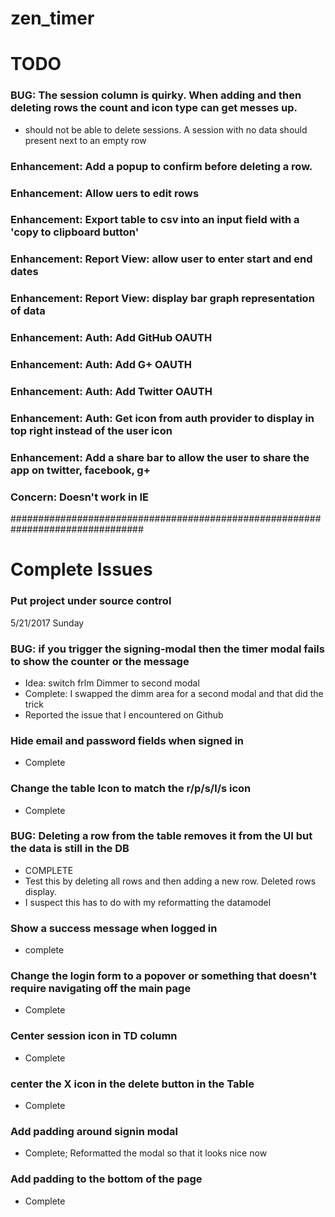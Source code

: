 # zen_timer

# TODO

### BUG: The session column is quirky. When adding and then deleting rows the count and icon type can get messes up.
- should not be able to delete sessions. A session with no data should present next to an empty row

### Enhancement: Add a popup to confirm before deleting a row.

### Enhancement: Allow uers to edit rows

### Enhancement: Export table to csv into an input field with a 'copy to clipboard button'

### Enhancement: Report View: allow user to enter start and end dates

### Enhancement: Report View: display bar graph representation of data

### Enhancement: Auth: Add GitHub OAUTH

### Enhancement: Auth: Add G+ OAUTH

### Enhancement: Auth: Add Twitter OAUTH

### Enhancement: Auth: Get icon from auth provider to display in top right instead of the user icon

### Enhancement: Add a share bar to allow the user to share the app on twitter, facebook, g+

### Concern: Doesn't work in IE


################################################################################
# Complete Issues

### Put project under source control
5/21/2017 Sunday

### BUG: if you trigger the signing-modal then the timer modal fails to show the counter or the message
- Idea: switch frlm Dimmer to second modal
- Complete: I swapped the dimm area for a second modal and that did the trick
- Reported the issue that I encountered on Github

### Hide email and password fields when signed in
- Complete

### Change the table Icon to match the r/p/s/l/s icon
- Complete

### BUG: Deleting a row from the table removes it from the UI but the data is still in the DB
- COMPLETE
- Test this by deleting all rows and then adding a new row. Deleted rows display.
- I suspect this has to do with my reformatting the datamodel

### Show a success message when logged in
- complete

### Change the login form to a popover or something that doesn't require navigating off the main page
- Complete

### Center session icon in TD column
- Complete

### center the X icon in the delete button in the Table
- Complete

### Add padding around signin modal
- Complete; Reformatted the modal so that it looks nice now

### Add padding to the bottom of the page
- Complete
